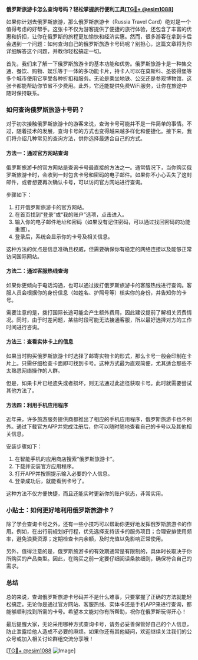 **俄罗斯旅游卡怎么查询号码？轻松掌握旅行便利工具[[TG💪+ @esim1088](https://t.me/s/esim1088)]**

如果你计划去俄罗斯旅游，那么俄罗斯旅游卡（Russia Travel Card）绝对是一个值得考虑的好帮手。这张卡不仅为游客提供了便捷的旅行体验，还包含了丰富的优惠和折扣，让你在俄罗斯的旅程更加愉快和经济实惠。然而，很多游客在拿到卡后会遇到一个问题：如何查询自己的俄罗斯旅游卡号码呢？别担心，这篇文章将为你详细解答这个问题，并教你轻松搞定一切。

首先，我们来了解一下俄罗斯旅游卡的基本功能和优势。俄罗斯旅游卡是一种集交通、餐饮、购物、娱乐等于一体的多功能卡片，持卡人可以在莫斯科、圣彼得堡等多个城市使用它享受各种折扣和服务。无论是乘坐地铁、公交还是参观博物馆，这张卡都能帮助你节省不少费用。此外，它还能提供免费WiFi服务，让你在旅途中随时保持联系。

### 如何查询俄罗斯旅游卡号码？

对于初次接触俄罗斯旅游卡的游客来说，查询卡号可能并不是一件简单的事情。不过，随着技术的发展，查询卡号的方式也变得越来越多样化和便捷化。接下来，我们将介绍几种常见的查询方法，供你选择最适合自己的方式。

#### 方法一：通过官方网站查询

俄罗斯旅游卡的官方网站是查询卡号最直接的方法之一。通常情况下，当你购买俄罗斯旅游卡时，会收到一封包含卡号和密码的电子邮件。如果你不小心丢失了这封邮件，或者想要再次确认卡号，可以访问官方网站进行查询。

步骤如下：
1. 打开俄罗斯旅游卡的官方网站。
2. 在首页找到“登录”或“我的账户”选项，点击进入。
3. 输入你的电子邮件地址和密码（如果没有记住密码，可以通过找回密码的功能重置）。
4. 登录后，系统会显示你的卡号及相关信息。

这种方法的优点是信息准确且权威，但需要确保你有稳定的网络连接以及能够正常访问国际网站。

#### 方法二：通过客服热线查询

如果你更倾向于电话沟通，也可以通过拨打俄罗斯旅游卡的客服热线进行查询。客服人员会根据你的身份信息（如姓名、护照号等）核实你的身份，并告知你的卡号。

需要注意的是，拨打国际长途可能会产生额外费用，因此建议提前了解相关资费情况。同时，由于时差问题，某些时段可能无法接通客服，所以最好选择对方的工作时间进行咨询。

#### 方法三：查看实体卡上的信息

如果当时购买俄罗斯旅游卡时选择了邮寄实物卡的形式，那么卡号一般会印制在卡片上。只需仔细检查卡面即可找到卡号。这种方式最为直观简便，尤其适合那些不太熟悉网络操作的人群。

但是，如果卡片已经遗失或者损坏，则无法通过此途径获取卡号。此时就需要尝试其他方法了。

#### 方法四：利用手机应用程序

近年来，许多旅游服务提供商都推出了相应的手机应用程序，俄罗斯旅游卡也不例外。通过下载官方APP并完成注册后，你可以随时随地查看自己的卡号以及其他相关信息。

安装步骤如下：
1. 在智能手机的应用商店搜索“俄罗斯旅游卡”。
2. 下载并安装官方应用程序。
3. 打开APP并按照提示输入必要的个人信息。
4. 登录成功后，就能看到卡号了。

这种方法不仅方便快捷，而且还能实时更新你的账户状态，非常实用。

### 小贴士：如何更好地利用俄罗斯旅游卡？

除了学会查询卡号之外，还有一些小技巧可以帮助你更好地发挥俄罗斯旅游卡的作用。例如，在出行前规划好行程，优先选择支持该卡的服务项目；合理安排使用频率，避免浪费资源；定期检查卡内余额，及时充值以免影响正常使用。

另外，值得注意的是，俄罗斯旅游卡的有效期通常是有限制的，具体时长取决于你所购买的产品类型。因此，在购买之前一定要仔细阅读条款细则，确保符合自己的需求。

### 总结

总的来说，查询俄罗斯旅游卡号码并不是什么难事，只要掌握了正确的方法就能轻松搞定。无论你是通过官方网站、客服热线、实体卡还是手机APP来进行查询，都能够顺利找到所需的卡号。希望本文能对你有所帮助，祝你在俄罗斯玩得开心！

最后提醒大家，无论采用哪种方式查询卡号，请务必妥善保管好自己的个人信息，防止泄露给他人造成不必要的麻烦。如果你还有其他疑问，欢迎继续关注我们的公众号或加入相关讨论群组交流分享哦！

[[TG💪+ @esim1088](https://t.me/s/esim1088) ![Image](https://i.postimg.cc/4NQfJmqS/Snipaste-2025-05-13-00-14-12.png)]